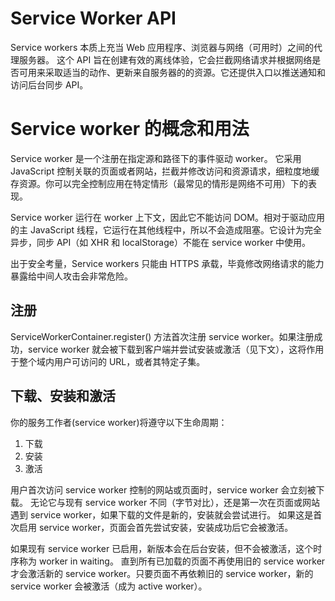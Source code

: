 # Service Worker API

Service workers 本质上充当 Web 应用程序、浏览器与网络（可用时）之间的代理服务器。
这个 API 旨在创建有效的离线体验，它会拦截网络请求并根据网络是否可用来采取适当的动作、更新来自服务器的的资源。它还提供入口以推送通知和访问后台同步 API。

# Service worker 的概念和用法

Service worker 是一个注册在指定源和路径下的事件驱动 worker。
它采用 JavaScript 控制关联的页面或者网站，拦截并修改访问和资源请求，细粒度地缓存资源。你可以完全控制应用在特定情形（最常见的情形是网络不可用）下的表现。

Service worker 运行在 worker 上下文，因此它不能访问 DOM。相对于驱动应用的主 JavaScript 线程，它运行在其他线程中，所以不会造成阻塞。它设计为完全异步，同步 API（如 XHR 和 localStorage）不能在 service worker 中使用。

出于安全考量，Service workers 只能由 HTTPS 承载，毕竟修改网络请求的能力暴露给中间人攻击会非常危险。

## 注册

ServiceWorkerContainer.register() 方法首次注册 service worker。如果注册成功，service worker 就会被下载到客户端并尝试安装或激活（见下文），这将作用于整个域内用户可访问的 URL，或者其特定子集。

## 下载、安装和激活

你的服务工作者(service worker)将遵守以下生命周期：

1. 下载
2. 安装
3. 激活

用户首次访问 service worker 控制的网站或页面时，service worker 会立刻被下载。
无论它与现有 service worker 不同（字节对比），还是第一次在页面或网站遇到 service worker，如果下载的文件是新的，安装就会尝试进行。
如果这是首次启用 service worker，页面会首先尝试安装，安装成功后它会被激活。

如果现有 service worker 已启用，新版本会在后台安装，但不会被激活，这个时序称为 worker in waiting。
直到所有已加载的页面不再使用旧的 service worker 才会激活新的 service worker。只要页面不再依赖旧的 service worker，新的 service worker 会被激活（成为 active worker）。
